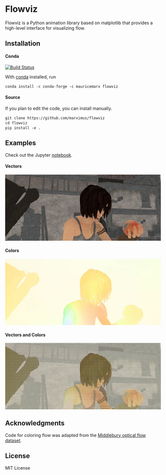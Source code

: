 # Flowviz
Flowviz is a Python animation library based on matplotlib that provides a high-level interface for visualizing flow. 

## Installation
#### Conda
[![Build Status](https://travis-ci.com/marximus/flowviz.svg?branch=master)](https://travis-ci.com/marximus/flowviz)

With [conda](https://conda.io/docs/index.html) installed, run
```
conda install -c conda-forge -c mauricemarx flowviz
```
#### Source
If you plan to edit the code, you can install manually.
```
git clone https://github.com/marximus/flowviz
cd flowviz
pip install -e .
```

## Examples
Check out the Jupyter [notebook](https://nbviewer.jupyter.org/github/marximus/flowviz/blob/master/notebooks/examples.ipynb).

#### Vectors
![](examples/output/vector.gif)
#### Colors
![](examples/output/color.gif)
#### Vectors and Colors
![](examples/output/vector_color.gif)

## Acknowledgments
Code for coloring flow was adapted from the [Middlebury optical flow dataset](http://vision.middlebury.edu/flow).

## License
MIT License
